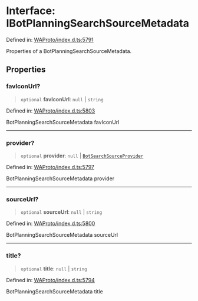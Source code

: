 # Interface: IBotPlanningSearchSourceMetadata

Defined in: [WAProto/index.d.ts:5791](https://github.com/Fokusdotid/bail/blob/99acc683da8779d62a0509bb4108fdb35cb2b061/WAProto/index.d.ts#L5791)

Properties of a BotPlanningSearchSourceMetadata.

## Properties

### favIconUrl?

> `optional` **favIconUrl**: `null` \| `string`

Defined in: [WAProto/index.d.ts:5803](https://github.com/Fokusdotid/bail/blob/99acc683da8779d62a0509bb4108fdb35cb2b061/WAProto/index.d.ts#L5803)

BotPlanningSearchSourceMetadata favIconUrl

***

### provider?

> `optional` **provider**: `null` \| [`BotSearchSourceProvider`](../enumerations/BotSearchSourceProvider.md)

Defined in: [WAProto/index.d.ts:5797](https://github.com/Fokusdotid/bail/blob/99acc683da8779d62a0509bb4108fdb35cb2b061/WAProto/index.d.ts#L5797)

BotPlanningSearchSourceMetadata provider

***

### sourceUrl?

> `optional` **sourceUrl**: `null` \| `string`

Defined in: [WAProto/index.d.ts:5800](https://github.com/Fokusdotid/bail/blob/99acc683da8779d62a0509bb4108fdb35cb2b061/WAProto/index.d.ts#L5800)

BotPlanningSearchSourceMetadata sourceUrl

***

### title?

> `optional` **title**: `null` \| `string`

Defined in: [WAProto/index.d.ts:5794](https://github.com/Fokusdotid/bail/blob/99acc683da8779d62a0509bb4108fdb35cb2b061/WAProto/index.d.ts#L5794)

BotPlanningSearchSourceMetadata title
